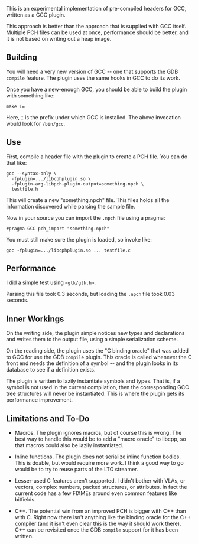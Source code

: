 This is an experimental implementation of pre-compiled headers for
GCC, written as a GCC plugin.

This approach is better than the approach that is supplied with GCC
itself.  Multiple PCH files can be used at once, performance should be
better, and it is not based on writing out a heap image.

## Building

You will need a very new version of GCC -- one that supports the GDB
`compile` feature.  The plugin uses the same hooks in GCC to do its
work.

Once you have a new-enough GCC, you should be able to build the plugin
with something like:

```
make I=
```

Here, `I` is the prefix under which GCC is installed.  The above
invocation would look for `/bin/gcc`.

## Use

First, compile a header file with the plugin to create a PCH file.
You can do that like:

```
gcc --syntax-only \
  -fplugin=.../libcphplugin.so \
  -fplugin-arg-libpch-plugin-output=something.npch \
  testfile.h
```

This will create a new "something.npch" file.  This files holds all
the information discovered while parsing the sample file.

Now in your source you can import the `.npch` file using a pragma:

```
#pragma GCC pch_import "something.npch"
```

You must still make sure the plugin is loaded, so invoke like:

```
gcc -fplugin=.../libcphplugin.so ... testfile.c
```

## Performance

I did a simple test using `<gtk/gtk.h>`.

Parsing this file took 0.3 seconds, but loading the `.npch` file
took 0.03 seconds.

## Inner Workings

On the writing side, the plugin simple notices new types and
declarations and writes them to the output file, using a simple
serialization scheme.

On the reading side, the plugin uses the "C binding oracle" that was
added to GCC for use the GDB `compile` plugin.  This oracle is called
whenever the C front end needs the definition of a symbol -- and the
plugin looks in its database to see if a definition exists.

The plugin is written to lazily instantiate symbols and types.  That
is, if a symbol is not used in the current compilation, then the
corresponding GCC tree structures will never be instantiated.  This is
where the plugin gets its performance improvement.

## Limitations and To-Do

* Macros.  The plugin ignores macros, but of course this is wrong.
  The best way to handle this would be to add a "macro oracle" to
  libcpp, so that macros could also be lazily instantiated.

* Inline functions.  The plugin does not serialize inline function
  bodies.  This is doable, but would require more work.  I think a
  good way to go would be to try to reuse parts of the LTO streamer.

* Lesser-used C features aren't supported.  I didn't bother with VLAs,
  or vectors, complex numbers, packed structures, or attributes.  In
  fact the current code has a few FIXMEs around even common features
  like bitfields.

* C++.  The potential win from an improved PCH is bigger with C++ than
  with C.  Right now there isn't anything like the binding oracle for
  the C++ compiler (and it isn't even clear this is the way it should
  work there).  C++ can be revisited once the GDB `compile` support
  for it has been written.
